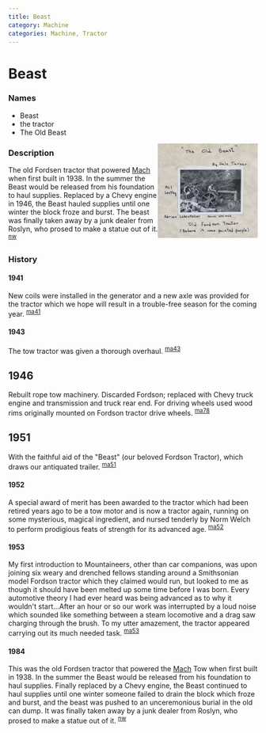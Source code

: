 ```yaml
---
title: Beast
category: Machine
categories: Machine, Tractor
---
```

# Beast
### Names

- Beast
- the tractor
- The Old Beast

<img src="img/19nn%20Beast.jpeg" style="width: 40%;" align="right">

### Description

The old Fordsen tractor that powered [Mach](Mach) when first built in 1938. In the summer the Beast would be released from his foundation to haul supplies. Replaced by a Chevy engine in 1946, the Beast hauled supplies until one winter the block froze and burst. The beast was finally taken away by a junk dealer from Roslyn, who prosed to make a statue out of it. <sup>[nw][]</sup>

### History

#### 1941

New coils were installed in the generator and a new axle was provided for the tractor which we hope will result in a trouble-free season for the coming year. <sup>[ma41][]</sup>

#### 1943

The tow tractor was given a thorough overhaul. <sup>[ma43][]</sup>

## 1946

Rebuilt rope tow machinery. Discarded Fordson; replaced with Chevy truck engine and transmission and truck rear end. For driving wheels used wood rims originally mounted on Fordson tractor drive wheels. <sup>[ma78][]</sup>

## 1951

With the faithful aid of the "Beast" (our beloved Fordson Tractor), which draws our antiquated trailer. <sup>[ma51][]</sup>

#### 1952

A special award of merit has been awarded to the tractor which had been retired years ago to be a tow motor and is now a tractor again, running on some mysterious, magical ingredient, and nursed tenderly by Norm Welch to perform prodigious feats of strength for its advanced age. <sup>[ma52][]</sup>

#### 1953

My first introduction to Mountaineers, other than car companions, was upon joining six weary and drenched fellows standing around a Smithsonian model Fordson tractor which they claimed would run, but looked to me as though it should have been melted up some time before I was born. Every automotive theory I had ever heard was being advanced as to why it wouldn't start...After an hour or so our work was interrupted by a loud noise which sounded like something between a steam locomotive and a drag saw charging through the brush. To my utter amazement, the tractor appeared carrying out its much needed task. <sup>[ma53][]</sup>

#### 1984

This was the old Fordsen tractor that powered the [Mach](Mach) Tow when first built in 1938. In the summer the Beast would be released from his foundation to haul supplies. Finally replaced by a Chevy engine, the Beast continued to haul supplies until one winter someone failed to drain the block which froze and burst, and the beast was pushed to an unceremonious burial in the old can dump. It was finally taken away by a junk dealer from Roslyn, who prosed to make a statue out of it. <sup>[nw][]</sup>


[ma41]: Mountaineer-Annual#1941
[ma43]: Mountaineer-Annual#1943
[ma51]: Mountaineer-Annual#1951
[ma52]: Mountaineer-Annual#1952
[ma53]: Mountaineer-Annual#1953
[ma78]: Mountaineer-Annual#1978
[nw]: Names-Walt "Meany Names by Walter Little, 1984"
